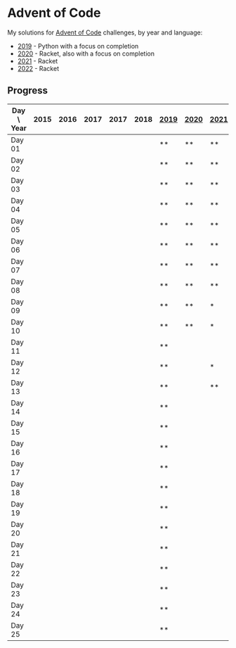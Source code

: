# Advent of Code

My solutions for [Advent of Code] challenges, by year and language:

- [2019] - Python with a focus on completion
- [2020] - Racket, also with a focus on completion
- [2021] - Racket
- [2022] - Racket

## Progress

| Day \ Year | 2015 | 2016 | 2017 | 2017 | 2018 | [2019] | [2020] | [2021] | [2022] | 2023 |
|------------|------|------|------|------|------|--------|--------|--------|--------|------|
| Day 01     |      |      |      |      |      | **     | **     | **     | **     |      |
| Day 02     |      |      |      |      |      | **     | **     | **     | **     |      |
| Day 03     |      |      |      |      |      | **     | **     | **     | **     |      |
| Day 04     |      |      |      |      |      | **     | **     | **     | **     |      |
| Day 05     |      |      |      |      |      | **     | **     | **     | **     |      |
| Day 06     |      |      |      |      |      | **     | **     | **     | **     |      |
| Day 07     |      |      |      |      |      | **     | **     | **     | **     |      |
| Day 08     |      |      |      |      |      | **     | **     | **     | *      |      |
| Day 09     |      |      |      |      |      | **     | **     | *      |        |      |
| Day 10     |      |      |      |      |      | **     | **     | *      | **     |      |
| Day 11     |      |      |      |      |      | **     |        |        |        |      |
| Day 12     |      |      |      |      |      | **     |        | *      |        |      |
| Day 13     |      |      |      |      |      | **     |        | **     |        |      |
| Day 14     |      |      |      |      |      | **     |        |        |        |      |
| Day 15     |      |      |      |      |      | **     |        |        |        |      |
| Day 16     |      |      |      |      |      | **     |        |        |        |      |
| Day 17     |      |      |      |      |      | **     |        |        |        |      |
| Day 18     |      |      |      |      |      | **     |        |        |        |      |
| Day 19     |      |      |      |      |      | **     |        |        |        |      |
| Day 20     |      |      |      |      |      | **     |        |        |        |      |
| Day 21     |      |      |      |      |      | **     |        |        |        |      |
| Day 22     |      |      |      |      |      | **     |        |        |        |      |
| Day 23     |      |      |      |      |      | **     |        |        |        |      |
| Day 24     |      |      |      |      |      | **     |        |        |        |      |
| Day 25     |      |      |      |      |      | **     |        |        |        |      |

[Advent of Code]: https://adventofcode.com/

[2019]: 2019/README.md

[2020]: 2020/README.md

[2021]: 2021/README.md

[2022]: 2022/README.md
